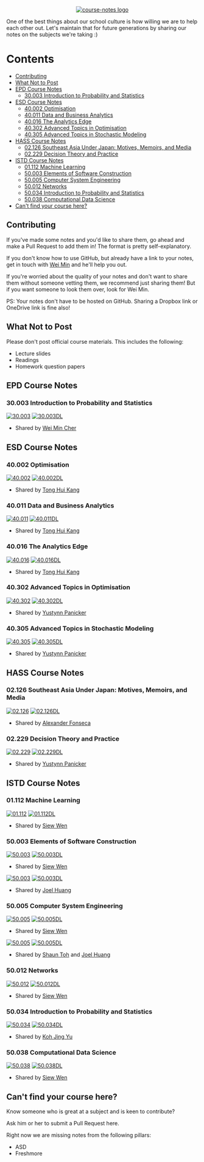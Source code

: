 &nbsp;

<p align="center"><a href ="https://opensutd.org/course-notes/"><img src="https://repository-images.githubusercontent.com/169512475/be604000-4623-11ea-8457-c6b2cb7509d9" alt="course-notes logo"/></a></p>

One of the best things about our school culture is how willing we are to help each other out. Let's maintain that for future generations by sharing our notes on the subjects we're taking :)

# Contents <!-- omit in toc -->

- [Contributing](#contributing)
- [What Not to Post](#what-not-to-post)
- [EPD Course Notes](#epd-course-notes)
  - [30.003 Introduction to Probability and Statistics](#30003-introduction-to-probability-and-statistics)
- [ESD Course Notes](#esd-course-notes)
  - [40.002 Optimisation](#40002-optimisation)
  - [40.011 Data and Business Analytics](#40011-data-and-business-analytics)
  - [40.016 The Analytics Edge](#40016-the-analytics-edge)
  - [40.302 Advanced Topics in Optimisation](#40302-advanced-topics-in-optimisation)
  - [40.305 Advanced Topics in Stochastic Modeling](#40305-advanced-topics-in-stochastic-modeling)
- [HASS Course Notes](#hass-course-notes)
  - [02.126 Southeast Asia Under Japan: Motives, Memoirs, and Media](#02126-southeast-asia-under-japan-motives-memoirs-and-media)
  - [02.229 Decision Theory and Practice](#02229-decision-theory-and-practice)
- [ISTD Course Notes](#istd-course-notes)
  - [01.112 Machine Learning](#01112-machine-learning)
  - [50.003 Elements of Software Construction](#50003-elements-of-software-construction)
  - [50.005 Computer System Engineering](#50005-computer-system-engineering)
  - [50.012 Networks](#50012-networks)
  - [50.034 Introduction to Probability and Statistics](#50034-introduction-to-probability-and-statistics)
  - [50.038 Computational Data Science](#50038-computational-data-science)
- [Can't find your course here?](#cant-find-your-course-here)

## Contributing

If you've made some notes and you'd like to share them, go ahead and make a Pull Request to add them in! The format is pretty self-explanatory.

If you don't know how to use GitHub, but already have a link to your notes, get in touch with [Wei Min](mailto:weimin_cher@mymail.sutd.edu.sg) and he'll help you out.

If you're worried about the quality of your notes and don't want to share them without someone vetting them, we recommend just sharing them! But if you want someone to look them over, look for Wei Min.

PS: Your notes don't have to be hosted on GitHub. Sharing a Dropbox link or OneDrive link is fine also!

## What Not to Post

Please don't post official course materials. This includes the following:

- Lecture slides
- Readings
- Homework question papers

## EPD Course Notes

### 30.003 Introduction to Probability and Statistics

[![30.003](https://img.shields.io/badge/Last%20updated-05%20Jan%202020-blue.svg)](https://opensutd.org/course-notes/30.003/) [![30.003DL](https://img.shields.io/badge/Download-green.svg)](https://opensutd.org/course-notes/30.003/)

- Shared by [Wei Min Cher](https://github.com/flamanta)

## ESD Course Notes

### 40.002 Optimisation

[![40.002](https://img.shields.io/badge/Last%20updated-02%20Feb%202020-blue.svg)](https://opensutd.org/course-notes/40.002/) [![40.002DL](https://img.shields.io/badge/Download-green.svg)](https://opensutd.org/course-notes/40.002/)

- Shared by [Tong Hui Kang](https://github.com/tonghuikang)

### 40.011 Data and Business Analytics

[![40.011](https://img.shields.io/badge/Last%20updated-02%20Feb%202020-blue.svg)](https://opensutd.org/course-notes/40.011/) [![40.011DL](https://img.shields.io/badge/Download-green.svg)](https://opensutd.org/course-notes/40.011/)

- Shared by [Tong Hui Kang](https://github.com/tonghuikang)

### 40.016 The Analytics Edge

[![40.016](https://img.shields.io/badge/Last%20updated-02%20Feb%202020-blue.svg)](https://opensutd.org/course-notes/40.016/) [![40.016DL](https://img.shields.io/badge/Download-green.svg)](https://opensutd.org/course-notes/40.016/)

- Shared by [Tong Hui Kang](https://github.com/tonghuikang)

### 40.302 Advanced Topics in Optimisation

[![40.302](https://img.shields.io/badge/Last%20updated-06%20Mar%202019-blue.svg)](https://opensutd.org/course-notes/40.302/) [![40.302DL](https://img.shields.io/badge/Download-green.svg)](https://opensutd.org/course-notes/40.302/)

- Shared by [Yustynn Panicker](https://github.com/Yustynn)

### 40.305 Advanced Topics in Stochastic Modeling

[![40.305](https://img.shields.io/badge/Last%20updated-30%20Apr%202019-blue.svg)](https://opensutd.org/course-notes/40.305/) [![40.305DL](https://img.shields.io/badge/Download-green.svg)](https://opensutd.org/course-notes/40.305/)

- Shared by [Yustynn Panicker](https://github.com/Yustynn)

## HASS Course Notes

### 02.126 Southeast Asia Under Japan: Motives, Memoirs, and Media

[![02.126](https://img.shields.io/badge/Last%20updated-10%20Apr%202019-blue.svg)](https://opensutd.org/course-notes/02.126/) [![02.126DL](https://img.shields.io/badge/Download-green.svg)](https://opensutd.org/course-notes/02.126/)

- Shared by [Alexander Fonseca](https://github.com/WilburthePiggy)

### 02.229 Decision Theory and Practice

[![02.229](https://img.shields.io/badge/Last%20updated-18%20May%202019-blue.svg)](https://opensutd.org/course-notes/02.229/) [![02.229DL](https://img.shields.io/badge/Download-green.svg)](https://opensutd.org/course-notes/02.229/)

- Shared by [Yustynn Panicker](https://github.com/Yustynn)

## ISTD Course Notes

### 01.112 Machine Learning

[![01.112](https://img.shields.io/badge/Last%20updated-06%20Feb%202020-blue.svg)](https://opensutd.org/course-notes/01.112/) [![01.112DL](https://img.shields.io/badge/Download-green.svg)](https://opensutd.org/course-notes/01.112/)

- Shared by [Siew Wen](https://github.com/lyqht)

### 50.003 Elements of Software Construction

[![50.003](https://img.shields.io/badge/Last%20updated-15%20Oct%202019-blue.svg)](https://opensutd.org/course-notes/50.003/) [![50.003DL](https://img.shields.io/badge/Download-green.svg)](https://opensutd.org/course-notes/50.003/)

- Shared by [Siew Wen](https://github.com/lyqht)

[![50.003](https://img.shields.io/badge/Last%20updated-25%20Apr%202018-blue.svg)](https://opensutd.org/course-notes/50.003/) [![50.003DL](https://img.shields.io/badge/Download-green.svg)](https://opensutd.org/course-notes/50.003/)

- Shared by [Joel Huang](https://github.com/joel-huang)

### 50.005 Computer System Engineering

[![50.005](https://img.shields.io/badge/Last%20updated-9%20Oct%202019-blue.svg)](https://opensutd.org/course-notes/50.005/) [![50.005DL](https://img.shields.io/badge/Download-green.svg)](https://opensutd.org/course-notes/50.005/)

- Shared by [Siew Wen](https://github.com/lyqht)

[![50.005](https://img.shields.io/badge/Last%20updated-24%20Apr%202018-blue.svg)](https://opensutd.org/course-notes/50.005/) [![50.005DL](https://img.shields.io/badge/Download-green.svg)](https://opensutd.org/course-notes/50.005/)

- Shared by [Shaun Toh](https://github.com/Shaun2h) and [Joel Huang](https://github.com/joel-huang)

### 50.012 Networks

[![50.012](https://img.shields.io/badge/Last%20updated-06%20Feb%202020-blue.svg)](https://opensutd.org/course-notes/50.012/) [![50.012DL](https://img.shields.io/badge/Download-green.svg)](https://opensutd.org/course-notes/50.012/)

- Shared by [Siew Wen](https://github.com/lyqht)

### 50.034 Introduction to Probability and Statistics

[![50.034](https://img.shields.io/badge/Last%20updated-11%20Apr%202018-blue.svg)](https://opensutd.org/course-notes/50.034/) [![50.034DL](https://img.shields.io/badge/Download-green.svg)](https://opensutd.org/course-notes/50.034/)

- Shared by [Koh Jing Yu](https://github.com/kohjingyu)

### 50.038 Computational Data Science

[![50.038](https://img.shields.io/badge/Last%20updated-05%20Feb%202020-blue.svg)](https://opensutd.org/course-notes/50.038/) [![50.038DL](https://img.shields.io/badge/Download-green.svg)](https://opensutd.org/course-notes/50.038/)

- Shared by [Siew Wen](https://github.com/lyqht)

## Can't find your course here?

Know someone who is great at a subject and is keen to contribute?

Ask him or her to submit a Pull Request here.

Right now we are missing notes from the following pillars:

- ASD
- Freshmore
